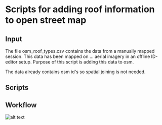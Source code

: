 Scripts for adding roof information to open street map
======================================================

Input
-----
The file osm_roof_types.csv contains the data from a manually mapped session. This data has been mapped on ... aerial imagery in an offline ID-editor setup. Purpose of this script is adding this data to osm.

The data already contains osm id's so spatial joining is not needed.

Scripts
-------

Workflow
-------
![alt text](https://github.com/rodekruis/osm_rooftypes_sxm/blob/master/St_maarten_workflow.png)





